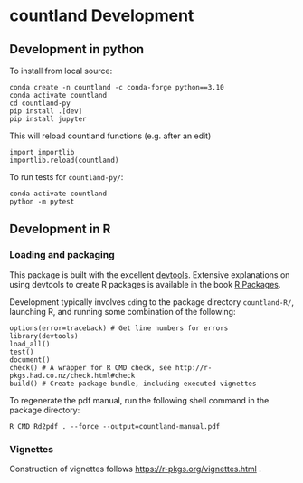 # countland Development

## Development in python

To install from local source:

    conda create -n countland -c conda-forge python==3.10
    conda activate countland
    cd countland-py
    pip install .[dev]
    pip install jupyter

This will reload countland functions (e.g. after an edit)

    import importlib
    importlib.reload(countland)

To run tests for  `countland-py/`:

    conda activate countland
    python -m pytest

## Development in R

### Loading and packaging

This package is built with the excellent [devtools](https://github.com/hadley/devtools). Extensive explanations on using devtools
to create R packages is available in the book
[R Packages](http://r-pkgs.had.co.nz/).

Development typically involves `cd`ing to the package directory `countland-R/`, launching R, and running some combination of the following:

	options(error=traceback) # Get line numbers for errors
    library(devtools)
    load_all()
    test()
    document()
    check() # A wrapper for R CMD check, see http://r-pkgs.had.co.nz/check.html#check
    build() # Create package bundle, including executed vignettes

To regenerate the pdf manual, run the following shell command in the package directory:

    R CMD Rd2pdf . --force --output=countland-manual.pdf

### Vignettes

Construction of vignettes follows https://r-pkgs.org/vignettes.html .
